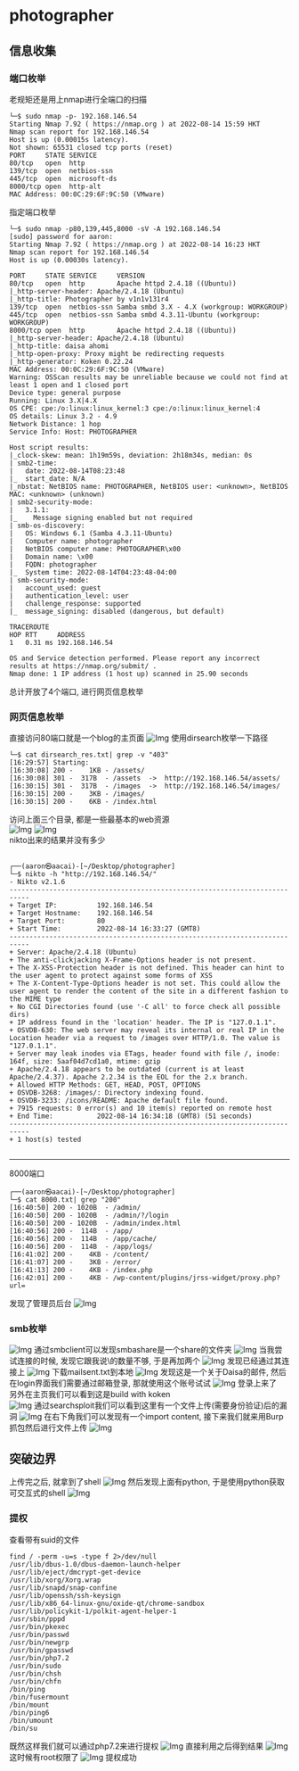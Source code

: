 # photographer
## 信息收集
### 端口枚举
老规矩还是用上nmap进行全端口的扫描
```
└─$ sudo nmap -p- 192.168.146.54            
Starting Nmap 7.92 ( https://nmap.org ) at 2022-08-14 15:59 HKT
Nmap scan report for 192.168.146.54
Host is up (0.00015s latency).
Not shown: 65531 closed tcp ports (reset)
PORT     STATE SERVICE
80/tcp   open  http
139/tcp  open  netbios-ssn
445/tcp  open  microsoft-ds
8000/tcp open  http-alt
MAC Address: 00:0C:29:6F:9C:50 (VMware)
```
指定端口枚举
```
└─$ sudo nmap -p80,139,445,8000 -sV -A 192.168.146.54
[sudo] password for aaron: 
Starting Nmap 7.92 ( https://nmap.org ) at 2022-08-14 16:23 HKT
Nmap scan report for 192.168.146.54
Host is up (0.00030s latency).

PORT     STATE SERVICE     VERSION
80/tcp   open  http        Apache httpd 2.4.18 ((Ubuntu))
|_http-server-header: Apache/2.4.18 (Ubuntu)
|_http-title: Photographer by v1n1v131r4
139/tcp  open  netbios-ssn Samba smbd 3.X - 4.X (workgroup: WORKGROUP)
445/tcp  open  netbios-ssn Samba smbd 4.3.11-Ubuntu (workgroup: WORKGROUP)
8000/tcp open  http        Apache httpd 2.4.18 ((Ubuntu))
|_http-server-header: Apache/2.4.18 (Ubuntu)
|_http-title: daisa ahomi
|_http-open-proxy: Proxy might be redirecting requests
|_http-generator: Koken 0.22.24
MAC Address: 00:0C:29:6F:9C:50 (VMware)
Warning: OSScan results may be unreliable because we could not find at least 1 open and 1 closed port
Device type: general purpose
Running: Linux 3.X|4.X
OS CPE: cpe:/o:linux:linux_kernel:3 cpe:/o:linux:linux_kernel:4
OS details: Linux 3.2 - 4.9
Network Distance: 1 hop
Service Info: Host: PHOTOGRAPHER

Host script results:
|_clock-skew: mean: 1h19m59s, deviation: 2h18m34s, median: 0s
| smb2-time: 
|   date: 2022-08-14T08:23:48
|_  start_date: N/A
|_nbstat: NetBIOS name: PHOTOGRAPHER, NetBIOS user: <unknown>, NetBIOS MAC: <unknown> (unknown)
| smb2-security-mode: 
|   3.1.1: 
|_    Message signing enabled but not required
| smb-os-discovery: 
|   OS: Windows 6.1 (Samba 4.3.11-Ubuntu)
|   Computer name: photographer
|   NetBIOS computer name: PHOTOGRAPHER\x00
|   Domain name: \x00
|   FQDN: photographer
|_  System time: 2022-08-14T04:23:48-04:00
| smb-security-mode: 
|   account_used: guest
|   authentication_level: user
|   challenge_response: supported
|_  message_signing: disabled (dangerous, but default)

TRACEROUTE
HOP RTT     ADDRESS
1   0.31 ms 192.168.146.54

OS and Service detection performed. Please report any incorrect results at https://nmap.org/submit/ .
Nmap done: 1 IP address (1 host up) scanned in 25.90 seconds

```
总计开放了4个端口, 进行网页信息枚举
### 网页信息枚举
直接访问80端口就是一个blog的主页面
![Img](./FILES/photographerimg-20220814162851.png)
使用dirsearch枚举一下路径
```
└─$ cat dirsearch_res.txt| grep -v "403"        
[16:29:57] Starting: 
[16:30:08] 200 -    1KB - /assets/
[16:30:08] 301 -  317B  - /assets  ->  http://192.168.146.54/assets/
[16:30:15] 301 -  317B  - /images  ->  http://192.168.146.54/images/
[16:30:15] 200 -    3KB - /images/
[16:30:15] 200 -    6KB - /index.html

```
访问上面三个目录, 都是一些最基本的web资源
<br>
![Img](./FILES/photographerimg-20220814163238.png)
![Img](./FILES/photographerimg-20220814163242.png)
<br>
nikto出来的结果并没有多少
```
                                                                                                                                                                                
┌──(aaron㉿aacai)-[~/Desktop/photographer]
└─$ nikto -h "http://192.168.146.54/"     
- Nikto v2.1.6
---------------------------------------------------------------------------
+ Target IP:          192.168.146.54
+ Target Hostname:    192.168.146.54
+ Target Port:        80
+ Start Time:         2022-08-14 16:33:27 (GMT8)
---------------------------------------------------------------------------
+ Server: Apache/2.4.18 (Ubuntu)
+ The anti-clickjacking X-Frame-Options header is not present.
+ The X-XSS-Protection header is not defined. This header can hint to the user agent to protect against some forms of XSS
+ The X-Content-Type-Options header is not set. This could allow the user agent to render the content of the site in a different fashion to the MIME type
+ No CGI Directories found (use '-C all' to force check all possible dirs)
+ IP address found in the 'location' header. The IP is "127.0.1.1".
+ OSVDB-630: The web server may reveal its internal or real IP in the Location header via a request to /images over HTTP/1.0. The value is "127.0.1.1".
+ Server may leak inodes via ETags, header found with file /, inode: 164f, size: 5aaf04d7cd1a0, mtime: gzip
+ Apache/2.4.18 appears to be outdated (current is at least Apache/2.4.37). Apache 2.2.34 is the EOL for the 2.x branch.
+ Allowed HTTP Methods: GET, HEAD, POST, OPTIONS 
+ OSVDB-3268: /images/: Directory indexing found.
+ OSVDB-3233: /icons/README: Apache default file found.
+ 7915 requests: 0 error(s) and 10 item(s) reported on remote host
+ End Time:           2022-08-14 16:34:18 (GMT8) (51 seconds)
---------------------------------------------------------------------------
+ 1 host(s) tested
                      
```

---
8000端口
```
┌──(aaron㉿aacai)-[~/Desktop/photographer]
└─$ cat 8000.txt| grep "200"            
[16:40:50] 200 - 1020B  - /admin/
[16:40:50] 200 - 1020B  - /admin/?/login
[16:40:50] 200 - 1020B  - /admin/index.html
[16:40:56] 200 -  114B  - /app/
[16:40:56] 200 -  114B  - /app/cache/
[16:40:56] 200 -  114B  - /app/logs/
[16:41:02] 200 -    4KB - /content/
[16:41:07] 200 -    3KB - /error/
[16:41:13] 200 -    4KB - /index.php
[16:42:01] 200 -    4KB - /wp-content/plugins/jrss-widget/proxy.php?url=

```

发现了管理员后台
![Img](./FILES/photographerimg-20220814164633.png)
### smb枚举
![Img](./FILES/photographerimg-20220814164733.png)
通过smbclient可以发现smbashare是一个share的文件夹
![Img](./FILES/photographerimg-20220814164817.png)
当我尝试连接的时候, 发现它跟我说\的数量不够, 于是再加两个
![Img](./FILES/photographerimg-20220814164834.png)
发现已经通过其连接上
![Img](./FILES/photographerimg-20220814164900.png)
下载mailsent.txt到本地
![Img](./FILES/photographerimg-20220814164928.png)
发现这是一个关于Daisa的邮件, 然后在login界面我们需要通过邮箱登录, 那就使用这个账号试试
![Img](./FILES/photographerimg-20220814165024.png)
登录上来了
<br>
另外在主页我们可以看到这是build with koken
<br>
![Img](./FILES/photographerimg-20220814165123.png)
通过searchsploit我们可以看到这里有一个文件上传(需要身份验证)后的漏洞
![Img](./FILES/photographerimg-20220814165254.png)
在右下角我们可以发现有一个import content, 接下来我们就来用Burp抓包然后进行文件上传
![Img](./FILES/photographerimg-20220814170640.png)
## 突破边界
上传完之后, 就拿到了shell
![Img](./FILES/photographerimg-20220814170846.png)
然后发现上面有python, 于是使用python获取可交互式的shell
![Img](./FILES/photographerimg-20220814170934.png)
### 提权
查看带有suid的文件
```
find / -perm -u=s -type f 2>/dev/null
/usr/lib/dbus-1.0/dbus-daemon-launch-helper
/usr/lib/eject/dmcrypt-get-device
/usr/lib/xorg/Xorg.wrap
/usr/lib/snapd/snap-confine
/usr/lib/openssh/ssh-keysign
/usr/lib/x86_64-linux-gnu/oxide-qt/chrome-sandbox
/usr/lib/policykit-1/polkit-agent-helper-1
/usr/sbin/pppd
/usr/bin/pkexec
/usr/bin/passwd
/usr/bin/newgrp
/usr/bin/gpasswd
/usr/bin/php7.2
/usr/bin/sudo
/usr/bin/chsh
/usr/bin/chfn
/bin/ping
/bin/fusermount
/bin/mount
/bin/ping6
/bin/umount
/bin/su
```
既然这样我们就可以通过php7.2来进行提权
![Img](./FILES/photographerimg-20220814171532.png)
直接利用之后得到结果
![Img](./FILES/photographerimg-20220814172034.png)
这时候有root权限了
![Img](./FILES/photographerimg-20220814172119.png)
提权成功
